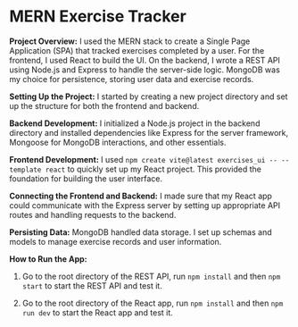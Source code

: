 # MERN Exercise Tracker

**Project Overview:**
I used the MERN stack to create a Single Page Application (SPA) that tracked exercises completed by a user. For the frontend, I used React to build the UI. On the backend, I wrote a REST API using Node.js and Express to handle the server-side logic. MongoDB was my choice for persistence, storing user data and exercise records.

**Setting Up the Project:**
I started by creating a new project directory and set up the structure for both the frontend and backend.

**Backend Development:**
I initialized a Node.js project in the backend directory and installed dependencies like Express for the server framework, Mongoose for MongoDB interactions, and other essentials.

**Frontend Development:**
I used `npm create vite@latest exercises_ui -- --template react` to quickly set up my React project. This provided the foundation for building the user interface.

**Connecting the Frontend and Backend:**
I made sure that my React app could communicate with the Express server by setting up appropriate API routes and handling requests to the backend.

**Persisting Data:**
MongoDB handled data storage. I set up schemas and models to manage exercise records and user information.

**How to Run the App:**

1. Go to the root directory of the REST API, run `npm install` and then `npm start` to start the REST API and test it.
   
3. Go to the root directory of the React app, run `npm install` and then `npm run dev` to start the React app and test it.
